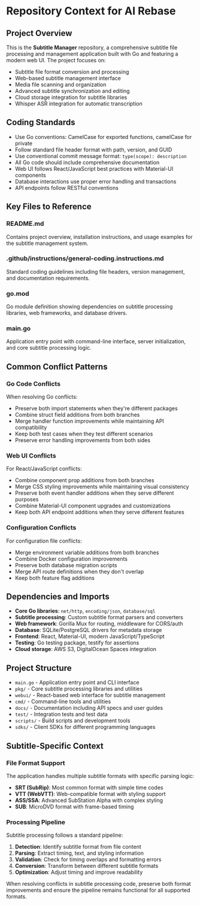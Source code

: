 <!-- file: .github/prompts/ai-rebase-context.md -->
<!-- version: 1.0.0 -->
<!-- guid: 7f8e9d6c-5b4a-3c2d-1e0f-6a5b4c3d2e1f -->

# Repository Context for AI Rebase

## Project Overview

This is the **Subtitle Manager** repository, a comprehensive subtitle file processing and management application built with Go and featuring a modern web UI. The project focuses on:

- Subtitle file format conversion and processing
- Web-based subtitle management interface
- Media file scanning and organization
- Advanced subtitle synchronization and editing
- Cloud storage integration for subtitle libraries
- Whisper ASR integration for automatic transcription

## Coding Standards

- Use Go conventions: CamelCase for exported functions, camelCase for private
- Follow standard file header format with path, version, and GUID
- Use conventional commit message format: `type(scope): description`
- All Go code should include comprehensive documentation
- Web UI follows React/JavaScript best practices with Material-UI components
- Database interactions use proper error handling and transactions
- API endpoints follow RESTful conventions

## Key Files to Reference

### README.md

Contains project overview, installation instructions, and usage examples for the subtitle management system.

### .github/instructions/general-coding.instructions.md

Standard coding guidelines including file headers, version management, and documentation requirements.

### go.mod

Go module definition showing dependencies on subtitle processing libraries, web frameworks, and database drivers.

### main.go

Application entry point with command-line interface, server initialization, and core subtitle processing logic.

## Common Conflict Patterns

### Go Code Conflicts

When resolving Go conflicts:

- Preserve both import statements when they're different packages
- Combine struct field additions from both branches
- Merge handler function improvements while maintaining API compatibility
- Keep both test cases when they test different scenarios
- Preserve error handling improvements from both sides

### Web UI Conflicts

For React/JavaScript conflicts:

- Combine component prop additions from both branches
- Merge CSS styling improvements while maintaining visual consistency
- Preserve both event handler additions when they serve different purposes
- Combine Material-UI component upgrades and customizations
- Keep both API endpoint additions when they serve different features

### Configuration Conflicts

For configuration file conflicts:

- Merge environment variable additions from both branches
- Combine Docker configuration improvements
- Preserve both database migration scripts
- Merge API route definitions when they don't overlap
- Keep both feature flag additions

## Dependencies and Imports

- **Core Go libraries**: `net/http`, `encoding/json`, `database/sql`
- **Subtitle processing**: Custom subtitle format parsers and converters
- **Web framework**: Gorilla Mux for routing, middleware for CORS/auth
- **Database**: SQLite/PostgreSQL drivers for metadata storage
- **Frontend**: React, Material-UI, modern JavaScript/TypeScript
- **Testing**: Go testing package, testify for assertions
- **Cloud storage**: AWS S3, DigitalOcean Spaces integration

## Project Structure

- `main.go` - Application entry point and CLI interface
- `pkg/` - Core subtitle processing libraries and utilities
- `webui/` - React-based web interface for subtitle management
- `cmd/` - Command-line tools and utilities
- `docs/` - Documentation including API specs and user guides
- `test/` - Integration tests and test data
- `scripts/` - Build scripts and development tools
- `sdks/` - Client SDKs for different programming languages

## Subtitle-Specific Context

### File Format Support

The application handles multiple subtitle formats with specific parsing logic:

- **SRT (SubRip)**: Most common format with simple time codes
- **VTT (WebVTT)**: Web-compatible format with styling support
- **ASS/SSA**: Advanced SubStation Alpha with complex styling
- **SUB**: MicroDVD format with frame-based timing

### Processing Pipeline

Subtitle processing follows a standard pipeline:

1. **Detection**: Identify subtitle format from file content
2. **Parsing**: Extract timing, text, and styling information
3. **Validation**: Check for timing overlaps and formatting errors
4. **Conversion**: Transform between different subtitle formats
5. **Optimization**: Adjust timing and improve readability

When resolving conflicts in subtitle processing code, preserve both format improvements and ensure the pipeline remains functional for all supported formats.
